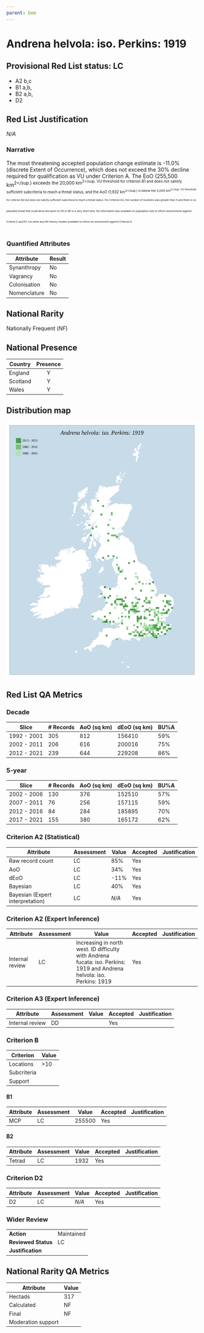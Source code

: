 ```yaml
---
parent: bee
---
```


# Andrena helvola: iso. Perkins: 1919

## Provisional Red List status: LC
- A2 b,c
- B1 a,b, 
- B2 a,b, 
- D2

## Red List Justification
*N/A*
### Narrative


The most threatening accepted population change estimate is -11.0% (discrete Extent of Occurrence), which does not exceed the 30% decline required for qualification as VU under Criterion A. The EoO (255,500 km<sup>2</sup.) exceeds the 20,000 km<sup>2</sup. VU threshold for criterion B1 and does not satisfy sufficient subcriteria to reach a threat status, and the AoO (1,932 km<sup>2</sup.) is below the 2,000 km<sup>2</sup. VU threshold for criterion B2 but does not satisfy sufficient subcriteria to reach a threat status. For Criterion D2, the number of locations was greater than 5 and there is no plausible threat that could drive the taxon to CR or RE in a very short time. No information was available on population size to inform assessments against Criteria C and D1; nor were any life-history models available to inform an assessment against Criterion E.
### Quantified Attributes
|Attribute|Result|
|---|---|
|Synanthropy|No|
|Vagrancy|No|
|Colonisation|No|
|Nomenclature|No|


## National Rarity
Nationally Frequent (*NF*)

## National Presence
|Country|Presence
|---|:-:|
|England|Y|
|Scotland|Y|
|Wales|Y|


## Distribution map
![](../map/72.svg)

## Red List QA Metrics
### Decade
| Slice | # Records | AoO (sq km) | dEoO (sq km) |BU%A |
|---|---|---|---|---|
|1992 - 2001|305|812|156410|59%|
|2002 - 2011|206|616|200016|75%|
|2012 - 2021|239|644|229208|86%|
### 5-year
| Slice | # Records | AoO (sq km) | dEoO (sq km) |BU%A |
|---|---|---|---|---|
|2002 - 2006|130|376|152510|57%|
|2007 - 2011|76|256|157115|59%|
|2012 - 2016|84|284|185895|70%|
|2017 - 2021|155|380|165172|62%|
### Criterion A2 (Statistical)
|Attribute|Assessment|Value|Accepted|Justification
|---|---|---|---|---|
|Raw record count|LC|85%|Yes||
|AoO|LC|34%|Yes||
|dEoO|LC|-11%|Yes||
|Bayesian|LC|40%|Yes||
|Bayesian (Expert interpretation)|LC|*N/A*|Yes||
### Criterion A2 (Expert Inference)
|Attribute|Assessment|Value|Accepted|Justification
|---|---|---|---|---|
|Internal review|LC|Increasing in north west. ID difficulty with Andrena fucata: iso. Perkins: 1919 and Andrena helvola: iso. Perkins: 1919|Yes||
### Criterion A3 (Expert Inference)
|Attribute|Assessment|Value|Accepted|Justification
|---|---|---|---|---|
|Internal review|DD||Yes||
### Criterion B
|Criterion| Value|
|---|---|
|Locations|>10|
|Subcriteria||
|Support||
#### B1
|Attribute|Assessment|Value|Accepted|Justification
|---|---|---|---|---|
|MCP|LC|255500|Yes||
#### B2
|Attribute|Assessment|Value|Accepted|Justification
|---|---|---|---|---|
|Tetrad|LC|1932|Yes||
### Criterion D2
|Attribute|Assessment|Value|Accepted|Justification
|---|---|---|---|---|
|D2|LC|*N/A*|Yes||
### Wider Review
|  |  |
|---|---|
|**Action**|Maintained|
|**Reviewed Status**|LC|
|**Justification**||


## National Rarity QA Metrics
|Attribute|Value|
|---|---|
|Hectads|317|
|Calculated|NF|
|Final|NF|
|Moderation support||


